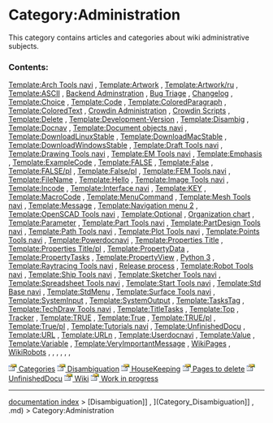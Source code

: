 # Category:Administration
This category contains articles and categories about wiki administrative subjects.

### Contents:

[Template:Arch Tools navi](Template_Arch_Tools_navi.md) , [Template:Artwork](Template_Artwork.md) , [Template:Artwork/ru](Template:Artwork/ru.md) , [Template:ASCII](Template_ASCII.md) , [Backend Adminstration](Backend_Adminstration.md) , [Bug Triage](Bug_Triage.md) , [Changelog](Changelog.md) , [Template:Choice](Template_Choice.md) , [Template:Code](Template_Code.md) , [Template:ColoredParagraph](Template_ColoredParagraph.md) , [Template:ColoredText](Template_ColoredText.md) , [Crowdin Administration](Crowdin_Administration.md) , [Crowdin Scripts](Crowdin_Scripts.md) , [Template:Delete](Template_Delete.md) , [Template:Development-Version](Template:Development-Version.md) , [Template:Disambig](Template_Disambig.md) , [Template:Docnav](Template_Docnav.md) , [Template:Document objects navi](Template_Document_objects_navi.md) , [Template:DownloadLinuxStable](Template_DownloadLinuxStable.md) , [Template:DownloadMacStable](Template_DownloadMacStable.md) , [Template:DownloadWindowsStable](Template_DownloadWindowsStable.md) , [Template:Draft Tools navi](Template_Draft_Tools_navi.md) , [Template:Drawing Tools navi](Template_Drawing_Tools_navi.md) , [Template:EM Tools navi](Template_EM_Tools_navi.md) , [Template:Emphasis](Template_Emphasis.md) , [Template:ExampleCode](Template_ExampleCode.md) , [Template:FALSE](Template_FALSE.md) , [Template:False](Template_False.md) , [Template:FALSE/pl](Template:FALSE/pl.md) , [Template:False/pl](Template:False/pl.md) , [Template:FEM Tools navi](Template_FEM_Tools_navi.md) , [Template:FileName](Template_FileName.md) , [Template:Hello](Template_Hello.md) , [Template:Image Tools navi](Template_Image_Tools_navi.md) , [Template:Incode](Template_Incode.md) , [Template:Interface navi](Template_Interface_navi.md) , [Template:KEY](Template_KEY.md) , [Template:MacroCode](Template_MacroCode.md) , [Template:MenuCommand](Template_MenuCommand.md) , [Template:Mesh Tools navi](Template_Mesh_Tools_navi.md) , [Template:Message](Template_Message.md) , [Template:Navigation menu 2](Template_Navigation_menu_2.md) , [Template:OpenSCAD Tools navi](Template_OpenSCAD_Tools_navi.md) , [Template:Optional](Template_Optional.md) , [Organization chart](Organization_chart.md) , [Template:Parameter](Template_Parameter.md) , [Template:Part Tools navi](Template_Part_Tools_navi.md) , [Template:PartDesign Tools navi](Template_PartDesign_Tools_navi.md) , [Template:Path Tools navi](Template_Path_Tools_navi.md) , [Template:Plot Tools navi](Template_Plot_Tools_navi.md) , [Template:Points Tools navi](Template_Points_Tools_navi.md) , [Template:Powerdocnavi](Template_Powerdocnavi.md) , [Template:Properties Title](Template_Properties_Title.md) , [Template:Properties Title/pl](Template:Properties_Title/pl.md) , [Template:PropertyData](Template_PropertyData.md) , [Template:PropertyTasks](Template_PropertyTasks.md) , [Template:PropertyView](Template_PropertyView.md) , [Python 3](Python_3.md) , [Template:Raytracing Tools navi](Template_Raytracing_Tools_navi.md) , [Release process](Release_process.md) , [Template:Robot Tools navi](Template_Robot_Tools_navi.md) , [Template:Ship Tools navi](Template_Ship_Tools_navi.md) , [Template:Sketcher Tools navi](Template_Sketcher_Tools_navi.md) , [Template:Spreadsheet Tools navi](Template_Spreadsheet_Tools_navi.md) , [Template:Start Tools navi](Template_Start_Tools_navi.md) , [Template:Std Base navi](Template_Std_Base_navi.md) , [Template:StdMenu](Template_StdMenu.md) , [Template:Surface Tools navi](Template_Surface_Tools_navi.md) , [Template:SystemInput](Template_SystemInput.md) , [Template:SystemOutput](Template_SystemOutput.md) , [Template:TasksTag](Template_TasksTag.md) , [Template:TechDraw Tools navi](Template_TechDraw_Tools_navi.md) , [Template:TitleTasks](Template_TitleTasks.md) , [Template:Top](Template_Top.md) , [Tracker](Tracker.md) , [Template:TRUE](Template_TRUE.md) , [Template:True](Template_True.md) , [Template:TRUE/pl](Template:TRUE/pl.md) , [Template:True/pl](Template:True/pl.md) , [Template:Tutorials navi](Template_Tutorials_navi.md) , [Template:UnfinishedDocu](Template_UnfinishedDocu.md) , [Template:URL](Template_URL.md) , [Template:URLn](Template_URLn.md) , [Template:Userdocnavi](Template_Userdocnavi.md) , [Template:Value](Template_Value.md) , [Template:Variable](Template_Variable.md) , [Template:VeryImportantMessage](Template_VeryImportantMessage.md) , [WikiPages](WikiPages.md) , [WikiRobots](WikiRobots.md) , , , , , ,

[<img src="images/Property.png" style="width:16px"> Categories](Category_Categories.md) [<img src="images/Property.png" style="width:16px"> Disambiguation](Category_Disambiguation.md) [<img src="images/Property.png" style="width:16px"> HouseKeeping](Category_HouseKeeping.md) [<img src="images/Property.png" style="width:16px"> Pages to delete](Category_Pages_to_delete.md) [<img src="images/Property.png" style="width:16px"> UnfinishedDocu](Category_UnfinishedDocu.md) [<img src="images/Property.png" style="width:16px"> Wiki](Category_Wiki.md) [<img src="images/Property.png" style="width:16px"> Work in progress](Category_Work_in_progress.md)

---
[documentation index](../README.md) > [Disambiguation]] , ](Category_Disambiguation]] , .md) > Category:Administration
